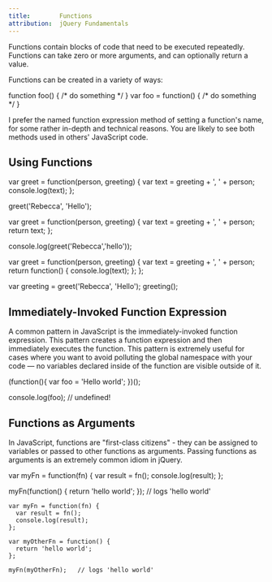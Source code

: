 ```yaml
---
title:        Functions
attribution:  jQuery Fundamentals
---
```


Functions contain blocks of code that need to be executed repeatedly. Functions
can take zero or more arguments, and can optionally return a value.

Functions can be created in a variety of ways:

<javascript caption="Function Declaration">
    function foo() { /* do something */ }
</javascript>

<javascript caption="Named Function Expression">
    var foo = function() { /* do something */ }
</javascript>

I prefer the named function expression method of setting a function's name, for
some rather in-depth and technical reasons. You are likely to see both methods
used in others' JavaScript code.

## Using Functions

<javascript caption="A simple function">
var greet = function(person, greeting) {
  var text = greeting + ', ' + person;
  console.log(text);
};

greet('Rebecca', 'Hello');
</javascript>


<javascript caption="A function that returns a value">
var greet = function(person, greeting) {
  var text = greeting + ', ' + person;
  return text;
};

console.log(greet('Rebecca','hello'));
</javascript>

<javascript caption="A function that returns another function">
var greet = function(person, greeting) {
  var text = greeting + ', ' + person;
  return function() { console.log(text); };
};

var greeting = greet('Rebecca', 'Hello');
greeting();
</javascript>

## Immediately-Invoked Function Expression

A common pattern in JavaScript is the immediately-invoked function expression. This
pattern creates a function expression and then immediately executes the
function. This pattern is extremely useful for cases where you want to avoid
polluting the global namespace with your code — no variables declared inside of
the function are visible outside of it.

<javascript caption="An immediately-invoked function expression">
(function(){
  var foo = 'Hello world';
})();

console.log(foo);   // undefined!
</javascript>

## Functions as Arguments

In JavaScript, functions are "first-class citizens" - they can be assigned
to variables or passed to other functions as arguments. Passing functions as
arguments is an extremely common idiom in jQuery.

<javascript caption="Passing an anonymous function as an argument">
var myFn = function(fn) {
  var result = fn();
  console.log(result);
};

myFn(function() { return 'hello world'; });   // logs 'hello world'
</javascript>

<javascript caption="Passing a named function as an argument">

    var myFn = function(fn) {
      var result = fn();
      console.log(result);
    };

    var myOtherFn = function() {
      return 'hello world';
    };

    myFn(myOtherFn);   // logs 'hello world'
</javascript>
